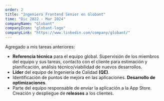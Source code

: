 ```yaml
---
order: 2
title: "Ingeniero Frontend Senior en Globant"
time: "Dic 2022 - Mar 2024"
companyName: "Globant"
companyIcon: "globant-logo"
companyLink: "https://www.linkedin.com/company/globant/"
---
```


Agregado a mis tareas anteriores:

- **Referencia técnica** para el equipo global. Supervisión de los miembros del equipo y sus tareas, contacto con el cliente para estimación y planificación, análisis técnico/viabilidad de nuevos desarrollos.
- **Líder** del equipo de Ingeniería de Calidad **(QE)**.
- Identificación de puntos de mejora en las aplicaciones. **Desarrollo de optimizaciones**.
- Parte del equipo responsable de enviar la aplicación a la App Store. Creación y despliegue de **releases** a los clientes.
